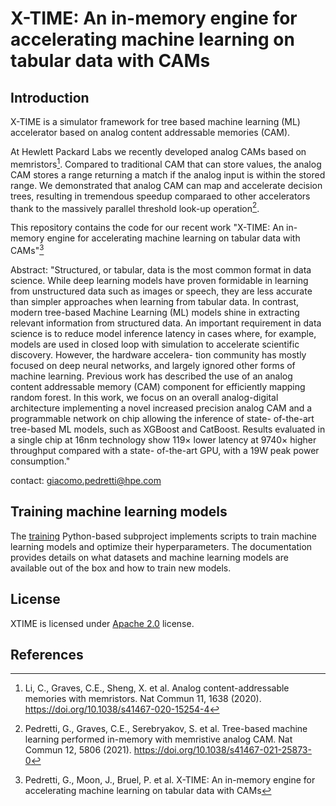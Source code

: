 # X-TIME: An in-memory engine for accelerating machine learning on tabular data with CAMs

## Introduction
X-TIME is a simulator framework for tree based machine learning (ML) accelerator based on analog content addressable memories (CAM). 

At Hewlett Packard Labs we recently developed analog CAMs based on memristors[^1]. Compared to traditional CAM that can store values, the analog CAM stores a range returning a match if the analog input is within the stored range. We demonstrated that analog CAM can map and accelerate decision trees, resulting in tremendous speedup comparaed to other accelerators thank to the massively parallel threshold look-up operation[^2].

This repository contains the code for our recent work "X-TIME: An in-memory engine for accelerating machine learning on tabular data with CAMs"[^3]

Abstract: "Structured, or tabular, data is the most common format in data science. While deep learning models have proven formidable in learning from unstructured data such as images or speech, they are less accurate than simpler approaches when learning from tabular data. In contrast, modern tree-based Machine Learning (ML) models shine in extracting relevant information from structured data. An important requirement in data science is to reduce model inference latency in cases where, for example, models are used in closed loop with simulation to accelerate scientific discovery. However, the hardware accelera- tion community has mostly focused on deep neural networks, and largely ignored other forms of machine learning. Previous work has described the use of an analog content addressable memory (CAM) component for efficiently mapping random forest. In this work, we focus on an overall analog-digital architecture implementing a novel increased precision analog CAM and a programmable network on chip allowing the inference of state- of-the-art tree-based ML models, such as XGBoost and CatBoost. Results evaluated in a single chip at 16nm technology show 119× lower latency at 9740× higher throughput compared with a state- of-the-art GPU, with a 19W peak power consumption."

contact: [giacomo.pedretti@hpe.com](giacomo.pedretti@hpe.com)


## Training machine learning models
The [training](./training) Python-based subproject implements scripts to train machine learning models and
optimize their hyperparameters. The documentation provides details on what datasets and machine learning models 
are available out of the box and how to train new models.


## License
XTIME is licensed under [Apache 2.0](https://github.com/HewlettPackard/X-TIME/blob/master/LICENSE) license.


## References
[^1]: Li, C., Graves, C.E., Sheng, X. et al. Analog content-addressable memories with memristors. Nat Commun 11, 1638 (2020). https://doi.org/10.1038/s41467-020-15254-4
[^2]: Pedretti, G., Graves, C.E., Serebryakov, S. et al. Tree-based machine learning performed in-memory with memristive analog CAM. Nat Commun 12, 5806 (2021). https://doi.org/10.1038/s41467-021-25873-0
[^3]: Pedretti, G., Moon, J., Bruel, P. et al. X-TIME: An in-memory engine for accelerating machine learning on tabular data with CAMs
